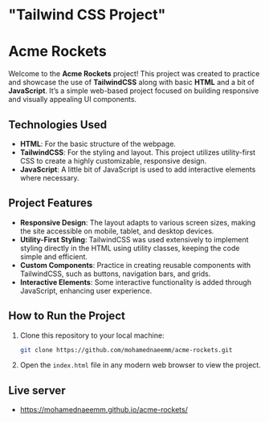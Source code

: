 # "Tailwind CSS Project"

# Acme Rockets

Welcome to the **Acme Rockets** project! This project was created to practice and showcase the use of **TailwindCSS** along with basic **HTML** and a bit of **JavaScript**. It’s a simple web-based project focused on building responsive and visually appealing UI components.

## Technologies Used

- **HTML**: For the basic structure of the webpage.
- **TailwindCSS**: For the styling and layout. This project utilizes utility-first CSS to create a highly customizable, responsive design.
- **JavaScript**: A little bit of JavaScript is used to add interactive elements where necessary.

## Project Features

- **Responsive Design**: The layout adapts to various screen sizes, making the site accessible on mobile, tablet, and desktop devices.
- **Utility-First Styling**: TailwindCSS was used extensively to implement styling directly in the HTML using utility classes, keeping the code simple and efficient.
- **Custom Components**: Practice in creating reusable components with TailwindCSS, such as buttons, navigation bars, and grids.
- **Interactive Elements**: Some interactive functionality is added through JavaScript, enhancing user experience.

## How to Run the Project

1. Clone this repository to your local machine:
   ```bash
   git clone https://github.com/mohamednaeemm/acme-rockets.git
   ```

2. Open the `index.html` file in any modern web browser to view the project.

## Live server

- https://mohamednaeemm.github.io/acme-rockets/
